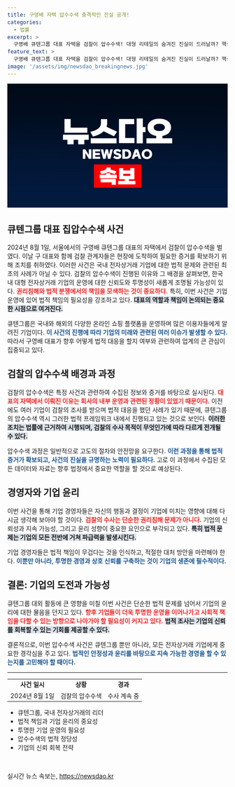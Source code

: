 ```yaml
---
title: 구영배 자택 압수수색 충격적인 진실 공개!
categories:
  - 법률
excerpt: >
  구영배 큐텐그룹 대표 자택을 검찰이 압수수색! 대형 리테일의 숨겨진 진실이 드러날까? 핵심 자료 확보를 위한 수사의 전개를 지켜보세요!
feature_text: >
  구영배 큐텐그룹 대표 자택을 검찰이 압수수색! 대형 리테일의 숨겨진 진실이 드러날까? 핵심 자료 확보를 위한 수사의 전개를 지켜보세요!
image: '/assets/img/newsdao_breakingnews.jpg'
---
```


<p><img src="/assets/img/newsdao_breakingnews.jpg" alt="cryptoinkorea 속보" /></p>

<h2 data-ke-size="size26">큐텐그룹 대표 집압수수색 사건</h2>

<p data-ke-size="size16">2024년 8월 1일, 서울에서의 구영배 큐텐그룹 대표의 자택에서 검찰이 압수수색을 벌였다. 이날 구 대표와 함께 검찰 관계자들은 현장에 도착하여 필요한 증거를 확보하기 위해 조치를 취하였다. 이러한 사건은 국내 전자상거래 기업에 대한 법적 문제와 관련된 최초의 사례가 아닐 수 있다. 검찰의 압수수색이 진행된 이유와 그 배경을 살펴보면, 한국 내 대형 전자상거래 기업의 운영에 대한 신뢰도와 투명성이 새롭게 조명될 가능성이 있다. <b><span style="color: #ee2323;">권리침해와 법적 분쟁에서의 책임을 모색하는 것이 중요하다.</span></b> 특히, 이번 사건은 기업 운영에 있어 법적 책임의 필요성을 강조하고 있다. <b><span style="background-color: #21538527;">대표의 역할과 책임이 논의되는 중요한 시점으로 여겨진다.</span></b> </p>

<p data-ke-size="size16">큐텐그룹은 국내와 해외의 다양한 온라인 쇼핑 플랫폼을 운영하며 많은 이용자들에게 알려진 기업이다. <b><span style="color: #1a5490;">이 사건의 진행에 따라 기업의 미래와 관련된 여러 이슈가 발생할 수 있다.</span></b> 따라서 구영배 대표가 향후 어떻게 법적 대응을 할지 여부와 관련하여 업계의 큰 관심이 집중되고 있다.</p>

<h2 data-ke-size="size26">검찰의 압수수색 배경과 과정</h2>

<p data-ke-size="size16">검찰의 압수수색은 특정 사건과 관련하여 수집된 정보와 증거를 바탕으로 실시된다. <b><span style="color: #ee2323;">대표의 자택에서 이뤄진 이유는 회사의 내부 운영과 관련된 정황이 있었기 때문이다.</span></b> 이전에도 여러 기업이 검찰의 조사를 받으며 법적 대응을 했던 사례가 있기 때문에, 큐텐그룹의 압수수색 역시 그러한 법적 프레임워크 내에서 진행되고 있는 것으로 보인다. <b><span style="background-color: #21538527;">이러한 조치는 법률에 근거하여 시행되며, 검찰의 수사 목적이 무엇인가에 따라 다르게 전개될 수 있다.</span></b> </p>

<p data-ke-size="size16">압수수색 과정은 일반적으로 고도의 절차와 안전망을 요구한다. <b><span style="color: #1a5490;">이런 과정을 통해 법적 증거가 확보되고, 사건의 진실을 규명하는 노력이 필요하다.</span></b> 고로 이 과정에서 수집된 모든 데이터와 자료는 향후 법정에서 중요한 역할을 할 것으로 예상된다. </p>

<h2 data-ke-size="size26">경영자와 기업 윤리</h2>

<p data-ke-size="size16">이번 사건을 통해 기업 경영자들은 자신의 행동과 결정이 기업에 미치는 영향에 대해 다시금 생각해 보아야 할 것이다. <b><span style="color: #ee2323;">검찰의 수사는 단순한 권리침해 문제가 아니다.</span></b> 기업의 신뢰성과 지속 가능성, 그리고 윤리 성향이 중요한 요인으로 부각되고 있다. <b><span style="background-color: #21538527;">특히 법적 문제는 기업의 모든 전반에 거쳐 파급력을 발생시킨다.</span></b></p>

<p data-ke-size="size16">기업 경영자들은 법적 책임이 무겁다는 것을 인식하고, 적절한 대처 방안을 마련해야 한다. <b><span style="color: #1a5490;">이뿐만 아니라, 투명한 경영과 상호 신뢰를 구축하는 것이 기업의 생존에 필수적이다.</span></b> </p>

<h2 data-ke-size="size26">결론: 기업의 도전과 가능성</h2>

<p data-ke-size="size16">큐텐그룹 대외 활동에 큰 영향을 미칠 이번 사건은 단순한 법적 문제를 넘어서 기업의 윤리에 대한 물음을 던지고 있다. <b><span style="color: #ee2323;">향후 기업들이 더욱 투명한 운영을 이어나가고 사회적 책임을 다할 수 있는 방향으로 나아가야 할 필요성이 커지고 있다.</span></b> <b><span style="background-color: #21538527;">법적 조사는 기업의 신뢰를 회복할 수 있는 기회를 제공할 수 있다.</span></b> </p>

<p data-ke-size="size16">결론적으로, 이번 압수수색 사건은 큐텐그룹 뿐만 아니라, 모든 전자상거래 기업에게 중요한 경각심을 주고 있다. <b><span style="color: #1a5490;">법적인 안정성과 윤리를 바탕으로 지속 가능한 경영을 할 수 있는지를 고민해야 할 때이다.</span></b></p>

<hr>

<table style="width:100%">
    <tr>
        <td style="text-align: center; height: 17px;"><b>사건 일시</b></td>
        <td style="text-align: center; height: 17px;"><b>상황</b></td>
        <td style="text-align: center; height: 17px;"><b>경과</b></td>
    </tr>
    <tr>
        <td style="text-align: center; height: 17px;">2024년 8월 1일</td>
        <td style="text-align: center; height: 17px;">검찰의 압수수색</td>
        <td style="text-align: center; height: 17px;">수사 계속 중</td>
    </tr>
</table>

<ul>
    <li>큐텐그룹, 국내 전자상거래의 리더</li>
    <li>법적 책임과 기업 윤리의 중요성</li>
    <li>투명한 기업 운영의 필요성</li>
    <li>압수수색의 법적 정당성</li>
    <li>기업의 신뢰 회복 전략</li>
</ul>

<p data-ke-size="size16">&nbsp;</p>
실시간 뉴스 속보는, <a href="https://newsdao.kr" rel="dofollow">https://newsdao.kr</a>


